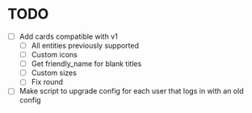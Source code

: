 # TODO

- [ ] Add cards compatible with v1
  - [ ] All entities previously supported
  - [ ] Custom icons
  - [ ] Get friendly_name for blank titles
  - [ ] Custom sizes
  - [ ] Fix round
- [ ] Make script to upgrade config for each user that logs in with an old
 config
